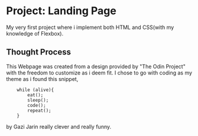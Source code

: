 # Project: Landing Page
My very first project where i implement both HTML and CSS(with my knowledge of Flexbox).
## Thought Process
This Webpage was created from a design provided by "The Odin Project" with the freedom to customize as i deem fit.
I chose to go with coding as my theme as i found this snippet, 
```
    while (alive){
        eat();
        sleep();
        code();
        repeat();
    }
```
by Gazi Jarin really clever and really funny.